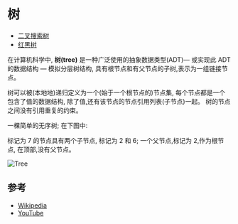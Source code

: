 # 树

- [二叉搜索树](/algorithm/data-structures/tree/binary-search-tree/README.md)
- [红黑树](/algorithm/data-structures/tree/red-black-tree/README.md)

在计算机科学中, **树(tree)** 是一种广泛使用的抽象数据类型(ADT)— 或实现此 ADT 的数据结构 — 模拟分层树结构, 具有根节点和有父节点的子树,表示为一组链接节点。

树可以被(本地地)递归定义为一个(始于一个根节点的)节点集, 每个节点都是一个包含了值的数据结构, 除了值,还有该节点的节点引用列表(子节点)一起。
树的节点之间没有引用重复的约束。

一棵简单的无序树; 在下图中:

标记为 7 的节点具有两个子节点, 标记为 2 和 6;
一个父节点,标记为 2,作为根节点, 在顶部,没有父节点。

![Tree](https://upload.wikimedia.org/wikipedia/commons/f/f7/Binary_tree.svg)

## 参考

- [Wikipedia](<https://en.wikipedia.org/wiki/Tree_(data_structure)>)
- [YouTube](https://www.youtube.com/watch?v=oSWTXtMglKE&list=PLLXdhg_r2hKA7DPDsunoDZ-Z769jWn4R8&index=8)
